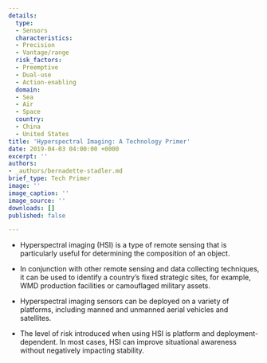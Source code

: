 ```yaml
---
details:
  type:
  - Sensors
  characteristics:
  - Precision
  - Vantage/range
  risk_factors:
  - Preemptive
  - Dual-use
  - Action-enabling
  domain:
  - Sea
  - Air
  - Space
  country:
  - China
  - United States
title: 'Hyperspectral Imaging: A Technology Primer'
date: 2019-04-03 04:00:00 +0000
excerpt: ''
authors:
- _authors/bernadette-stadler.md
brief_type: Tech Primer
image: ''
image_caption: ''
image_source: ''
downloads: []
published: false

---
```

* Hyperspectral imaging (HSI) is a type of remote sensing that is particularly useful for determining the composition of an object.


* In conjunction with other remote sensing and data collecting techniques, it can be used to identify a country’s fixed strategic sites, for example, WMD production facilities or camouflaged military assets.
* Hyperspectral imaging sensors can be deployed on a variety of platforms, including manned and unmanned aerial vehicles and satellites.
* The level of risk introduced when using HSI is platform and deployment-dependent. In most cases, HSI can improve situational awareness without negatively impacting stability.